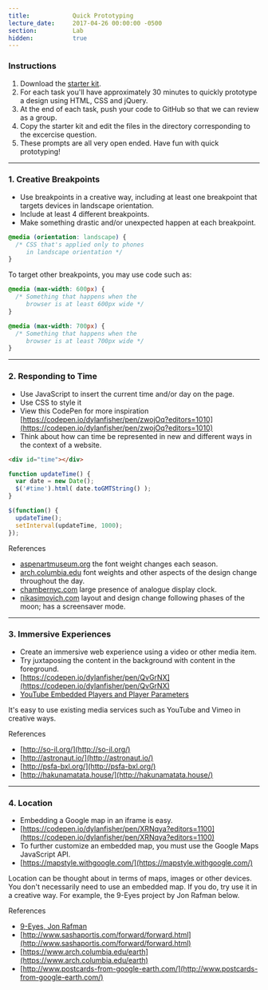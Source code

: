 ```yaml
---
title:            Quick Prototyping
lecture_date:     2017-04-26 00:00:00 -0500
section:          Lab
hidden:           true
---
```


### Instructions

1. Download the [starter kit](/assets/lectures/lab/quick-prototyping/quick_prototyping.zip).
1. For each task you'll have approximately 30 minutes to quickly prototype a design using HTML, CSS and jQuery.
1. At the end of each task, push your code to GitHub so that we can review as a group.
1. Copy the starter kit and edit the files in the directory corresponding to the excercise question.
1. These prompts are all very open ended. Have fun with quick prototyping!

---

### 1. Creative Breakpoints

- Use breakpoints in a creative way, including at least one breakpoint that targets devices in landscape orientation.
- Include at least 4 different breakpoints.
- Make something drastic and/or unexpected happen at each breakpoint.

```css
@media (orientation: landscape) {
  /* CSS that's applied only to phones
     in landscape orientation */
}
```

To target other breakpoints, you may use code such as:

```css
@media (max-width: 600px) {
  /* Something that happens when the
     browser is at least 600px wide */
}

@media (max-width: 700px) {
  /* Something that happens when the
     browser is at least 700px wide */
}
```

---

### 2. Responding to Time

- Use JavaScript to insert the current time and/or day on the page.
- Use CSS to style it
- View this CodePen for more inspiration [https://codepen.io/dylanfisher/pen/zwojOq?editors=1010](https://codepen.io/dylanfisher/pen/zwojOq?editors=1010)
- Think about how can time be represented in new and different ways in the context of a website.

```html
<div id="time"></div>
```

```js
function updateTime() {
  var date = new Date();
  $('#time').html( date.toGMTString() );
}

$(function() {
  updateTime();
  setInterval(updateTime, 1000);
});
```

References

- [aspenartmuseum.org](https://www.aspenartmuseum.org/) the font weight changes each season.
- [arch.columbia.edu](https://www.arch.columbia.edu/) font weights and other aspects of the design change throughout the day.
- [chambernyc.com](https://chambernyc.com/) large presence of analogue display clock.
- [nikasimovich.com](http://nikasimovich.com/) layout and design change following phases of the moon; has a screensaver mode.

---

### 3. Immersive Experiences

- Create an immersive web experience using a video or other media item.
- Try juxtaposing the content in the background with content in the foreground.
- [https://codepen.io/dylanfisher/pen/QvGrNX](https://codepen.io/dylanfisher/pen/QvGrNX)
- [YouTube Embedded Players and Player Parameters](https://developers.google.com/youtube/player_parameters)

It's easy to use existing media services such as YouTube and Vimeo in creative ways.

References

- [http://so-il.org/](http://so-il.org/)
- [http://astronaut.io/](http://astronaut.io/)
- [http://psfa-bxl.org/](http://psfa-bxl.org/)
- [http://hakunamatata.house/](http://hakunamatata.house/)

---

### 4. Location

- Embedding a Google map in an iframe is easy.
- [https://codepen.io/dylanfisher/pen/XRNqya?editors=1100](https://codepen.io/dylanfisher/pen/XRNqya?editors=1100)
- To further customize an embedded map, you must use the Google Maps JavaScript API.
- [https://mapstyle.withgoogle.com/](https://mapstyle.withgoogle.com/)

Location can be thought about in terms of maps, images or other devices. You don't necessarily
need to use an embedded map. If you do, try use it in a creative way. For example, the 9-Eyes project
by Jon Rafman below.

References

- [9-Eyes, Jon Rafman](http://9-eyes.com/)
- [http://www.sashaportis.com/forward/forward.html](http://www.sashaportis.com/forward/forward.html)
- [https://www.arch.columbia.edu/earth](https://www.arch.columbia.edu/earth)
- [http://www.postcards-from-google-earth.com/](http://www.postcards-from-google-earth.com/)
